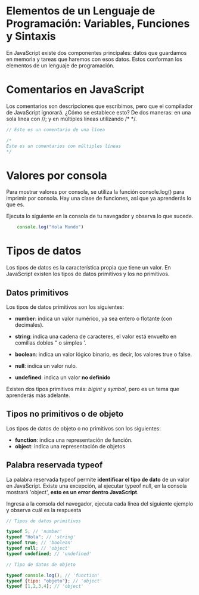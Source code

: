 # Elementos de un Lenguaje de Programación: Variables, Funciones y Sintaxis

En JavaScript existe dos componentes principales: datos que guardamos en memoria y tareas que haremos con esos datos. Estos conforman los elementos de un lenguaje de programación.

# Comentarios en JavaScript

Los comentarios son descripciones que escribimos, pero que el compilador de JavaScript ignorará. ¿Cómo se establece esto? De dos maneras: en una sola línea con //; y en múltiples líneas utilizando /* */.

``` js
// Este es un comentario de una línea

/* 
Este es un comentarios con múltiples líneas
*/

```

# Valores por consola
Para mostrar valores por consola, se utiliza la función console.log() para imprimir por consola. Hay una clase de funciones, así que ya aprenderás lo que es.

Ejecuta lo siguiente en la consola de tu navegador y observa lo que sucede.

``` js
    console.log("Hola Mundo")
```

# Tipos de datos

Los tipos de datos es la característica propia que tiene un valor. En JavaScript existen los tipos de datos primitivos y los no primitivos.

## Datos primitivos
Los tipos de datos primitivos son los siguientes:

* **number**: indica un valor numérico, ya sea entero o flotante (con decimales).

* **string**: indica una cadena de caracteres, el valor está envuelto en comillas dobles " o simples '.

* **boolean**: indica un valor lógico binario, es decir, los valores true o false.

* **null**: indica un valor nulo.

* **undefined**: indica un valor **no definido**

Existen dos tipos primitivos más: *bigint* y *symbol*, pero es un tema que aprenderás más adelante.

## Tipos no primitivos o de objeto
Los tipos de datos de objeto o no primitivos son los siguientes:

* **function**: indica una representación de función.
* **object**: indica una representación de objetos

## Palabra reservada typeof

La palabra reservada typeof permite **identificar el tipo de dato** de un valor en JavaScript. Existe una excepción, al ejecutar typeof null, en la consola mostrará 'object', **esto es un error dentro JavaScript**.

Ingresa a la consola del navegador, ejecuta cada línea del siguiente ejemplo y observa cuál es la respuesta

``` js
// Tipos de datos primitivos

typeof 5; // 'number'
typeof "Hola"; // 'string'
typeof true; // 'boolean'
typeof null; // 'object'
typeof undefined; // 'undefined'

// Tipo de datos de objeto

typeof console.log(); // 'function'
typeof {tipo: "objeto"}; // 'object'
typeof [1,2,3,4]; // 'object'
```